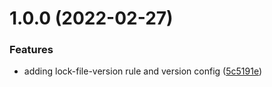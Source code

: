 # 1.0.0 (2022-02-27)


### Features

* adding lock-file-version rule and version config ([5c5191e](https://github.com/lucavb/eslint-plugin-package-lock/commit/5c5191ea8c3275b78da3df68c96a23a6f188117e))
